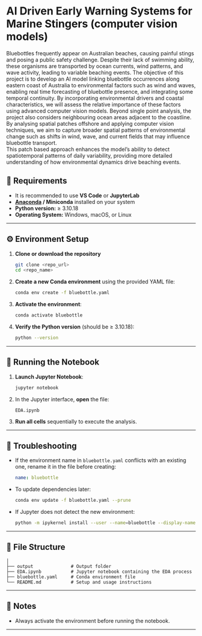 # AI Driven Early Warning Systems for Marine Stingers (computer vision models) 

Bluebottles frequently appear on Australian beaches, causing painful stings and posing a public safety challenge. Despite their lack of swimming ability, these organisms are transported by ocean currents, wind patterns, and wave activity, leading to variable beaching events. The objective of this project is to develop an AI model linking bluebottle occurrences along eastern coast of Australia to environmental factors such as wind and waves, enabling real time forecasting of bluebottle presence, and integrating some temporal continuity. 
By incorporating environmental drivers and coastal characteristics, we will assess the relative importance of these factors using advanced computer vision models. Beyond single point analysis, the project also considers neighbouring ocean areas adjacent to the coastline. By analysing spatial patches offshore and applying computer vision techniques, we aim to capture broader spatial patterns of environmental change such as shifts in wind, wave, and current fields that may influence bluebottle transport.  
This patch based approach enhances the model’s ability to detect spatiotemporal patterns of daily variability, providing more detailed understanding of how environmental dynamics drive beaching events. 





## 🧰 Requirements
- It is recommended to use **VS Code** or **JupyterLab** 
- **[Anaconda](https://www.anaconda.com/products/distribution) / Miniconda** installed on your system 
- **Python version:** ≥ 3.10.18  
- **Operating System:** Windows, macOS, or Linux

---

## ⚙️ Environment Setup

1. **Clone or download the repository**  

    ```bash
    git clone <repo_url>
    cd <repo_name>
    ```

2. **Create a new Conda environment** using the provided YAML file:

   ```bash
   conda env create -f bluebottle.yaml
   ```

3. **Activate the environment**:

   ```bash
   conda activate bluebottle
   ```

4. **Verify the Python version** (should be ≥ 3.10.18):

   ```bash
   python --version
   ```

---

## 🚀 Running the Notebook

1. **Launch Jupyter Notebook**:

   ```bash
   jupyter notebook
   ```

2. In the Jupyter interface, **open** the file:

   ```
   EDA.ipynb
   ```

3. **Run all cells** sequentially to execute the analysis.

---

## 🧩 Troubleshooting

* If the environment name in `bluebottle.yaml` conflicts with an existing one, rename it in the file before creating:

  ```yaml
  name: bluebottle
  ```
* To update dependencies later:

  ```bash
  conda env update -f bluebottle.yaml --prune
  ```
* If Jupyter does not detect the new environment:

  ```bash
  python -m ipykernel install --user --name=bluebottle --display-name "Python (bluebottle)"
  ```

---

## 📄 File Structure

```
│
├── output              # Output folder
├── EDA.ipynb           # Jupyter notebook containing the EDA process
├── bluebottle.yaml     # Conda environment file
└── README.md           # Setup and usage instructions
```

---

## 🧠 Notes

* Always activate the environment before running the notebook.



---

